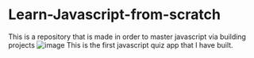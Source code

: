 # Learn-Javascript-from-scratch
This is a repository that is made in order to master  javascript via building projects
![image](https://user-images.githubusercontent.com/44812427/77840689-cb268d80-71a7-11ea-80a9-79455bb2dd04.png)
This is the first javascript quiz app that I have built.

